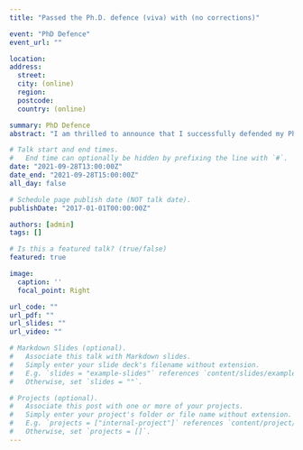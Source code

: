 ```yaml
---
title: "Passed the Ph.D. defence (viva) with (no corrections)"

event: "PhD Defence"
event_url: ""

location: 
address: 
  street: 
  city: (online)
  region: 
  postcode: 
  country: (online)

summary: PhD Defence
abstract: "I am thrilled to announce that I successfully defended my PhD dissertation! "

# Talk start and end times.
#   End time can optionally be hidden by prefixing the line with `#`.
date: "2021-09-28T13:00:00Z"
date_end: "2021-09-28T15:00:00Z"
all_day: false

# Schedule page publish date (NOT talk date).
publishDate: "2017-01-01T00:00:00Z"

authors: [admin]
tags: []

# Is this a featured talk? (true/false)
featured: true

image:
  caption: ''
  focal_point: Right

url_code: ""
url_pdf: ""
url_slides: ""
url_video: ""

# Markdown Slides (optional).
#   Associate this talk with Markdown slides.
#   Simply enter your slide deck's filename without extension.
#   E.g. `slides = "example-slides"` references `content/slides/example-slides.md`.
#   Otherwise, set `slides = ""`.

# Projects (optional).
#   Associate this post with one or more of your projects.
#   Simply enter your project's folder or file name without extension.
#   E.g. `projects = ["internal-project"]` references `content/project/deep-learning/index.md`.
#   Otherwise, set `projects = []`.
---
```

